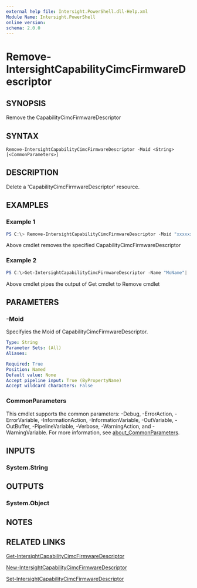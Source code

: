 ```yaml
---
external help file: Intersight.PowerShell.dll-Help.xml
Module Name: Intersight.PowerShell
online version:
schema: 2.0.0
---
```


# Remove-IntersightCapabilityCimcFirmwareDescriptor

## SYNOPSIS
Remove the CapabilityCimcFirmwareDescriptor

## SYNTAX

```
Remove-IntersightCapabilityCimcFirmwareDescriptor -Moid <String> [<CommonParameters>]
```

## DESCRIPTION
Delete a &apos;CapabilityCimcFirmwareDescriptor&apos; resource.

## EXAMPLES

### Example 1
```powershell
PS C:\> Remove-IntersightCapabilityCimcFirmwareDescriptor -Moid "xxxxxxxxxxxxxxxxxxxxxxxxxxx"
```
Above cmdlet removes the specified CapabilityCimcFirmwareDescriptor 

### Example 2
```powershell
PS C:\>Get-IntersightCapabilityCimcFirmwareDescriptor -Name "MoName"|  Remove-IntersightCapabilityCimcFirmwareDescriptor
```
Above cmdlet pipes the output of Get cmdlet to Remove cmdlet

## PARAMETERS

### -Moid
Specifyies the Moid of CapabilityCimcFirmwareDescriptor.

```yaml
Type: String
Parameter Sets: (All)
Aliases:

Required: True
Position: Named
Default value: None
Accept pipeline input: True (ByPropertyName)
Accept wildcard characters: False
```

### CommonParameters
This cmdlet supports the common parameters: -Debug, -ErrorAction, -ErrorVariable, -InformationAction, -InformationVariable, -OutVariable, -OutBuffer, -PipelineVariable, -Verbose, -WarningAction, and -WarningVariable. For more information, see [about_CommonParameters](http://go.microsoft.com/fwlink/?LinkID=113216).

## INPUTS

### System.String

## OUTPUTS

### System.Object
## NOTES

## RELATED LINKS

[Get-IntersightCapabilityCimcFirmwareDescriptor](./Get-IntersightCapabilityCimcFirmwareDescriptor.md)

[New-IntersightCapabilityCimcFirmwareDescriptor](./New-IntersightCapabilityCimcFirmwareDescriptor.md)

[Set-IntersightCapabilityCimcFirmwareDescriptor](./Set-IntersightCapabilityCimcFirmwareDescriptor.md)

